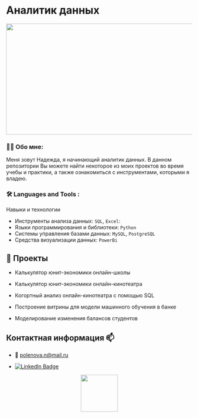 # Аналитик данных

<div align="center">
  <img src="https://media.giphy.com/media/dWesBcTLavkZuG35MI/giphy.gif" width="600" height="300"/>
</div>


  ### :woman_technologist: Обо мне: 
  Меня зовут Надежда, я начинающий аналитик данных. В данном репозитории Вы можете найти некоторое из моих проектов во время учебы и практики, а также ознакомиться с инструментами, которыми я владею. 
  
  ### :hammer_and_wrench: Languages and Tools :
Навыки и технологии
- Инструменты анализа данных: ``SQL``, ``Excel``: 
- Языки программирования и библиотеки: ``Python``
- Системы управления базами данных: ``MySQL``, ``PostgreSQL``
- Средства визуализации данных: ``PowerBi``
 
 ## 	:file_folder: Проекты

 - Калькулятор юнит-экономики онлайн-школы</p>
 - Калькулятор юнит-экономики онлайн-кинотеатра</p>
 - Когортный анализ онлайн-кинотеатра с помощью SQL</p>
 - Построение витрины для модели машинного обучения в банке </p> 
 - Моделирование изменения балансов студентов</p> 

  
  ## Контактная информация :mailbox:
-  :e-mail: polenova.n@mail.ru

- <div id="badges">
  <a href="your-linkedin-URL">
    <img src="https://img.shields.io/badge/LinkedIn-blue?style=for-the-badge&logo=linkedin&logoColor=white" alt="LinkedIn Badge"/>
  </a>
  

<div id="header" align="center">
  <img src="https://media.giphy.com/media/bTrTnPMPq8UORCrBWG/giphy.gif" width="100"/>
</div>
